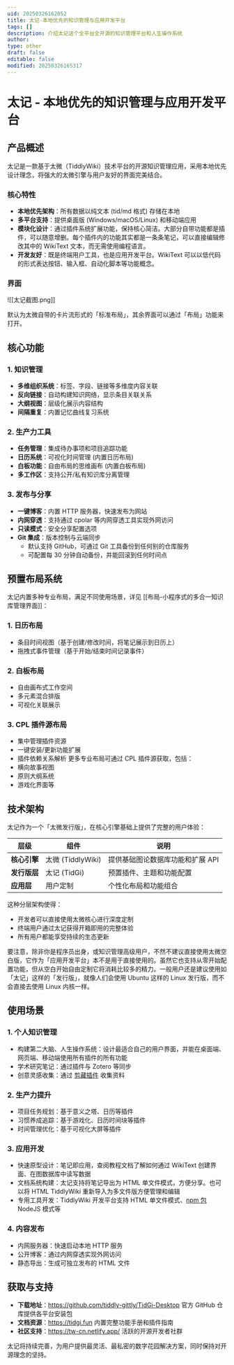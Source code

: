 ```yaml
---
uid: 20250326162052
title: 太记-本地优先的知识管理与应用开发平台
tags: []
description: 介绍太记这个全平台全开源的知识管理平台和人生操作系统
author: 
type: other
draft: false
editable: false
modified: 20250326165317
---
```


# 太记 - 本地优先的知识管理与应用开发平台

## 产品概述

太记是一款基于太微（TiddlyWiki）技术平台的开源知识管理应用，采用本地优先设计理念，将强大的太微引擎与用户友好的界面完美结合。

### 核心特性

- **本地优先架构**：所有数据以纯文本 (tid/md 格式) 存储在本地
- **多平台支持**：提供桌面版 (Windows/macOS/Linux) 和移动端应用
- **模块化设计**：通过插件系统扩展功能，保持核心简洁。大部分自带功能都是插件，可以随意增删。每个插件内的功能其实都是一条条笔记，可以直接编辑修改其中的 WikiText 文本，而无需使用编程语言。
- **开发友好**：既是终端用户工具，也是应用开发平台。WikiText 可以以低代码的形式表达按钮、输入框、自动化脚本等功能概念。

### 界面

![[太记截图.png]]

默认为太微自带的卡片流形式的「标准布局」，其余界面可以通过「布局」功能来打开。

## 核心功能

### 1. 知识管理

- **多维组织系统**：标签、字段、链接等多维度内容关联
- **反向链接**：自动构建知识网络，显示条目关联关系
- **大纲视图**：层级化展示内容结构
- **间隔重复**：内置记忆曲线复习系统

### 2. 生产力工具

- **任务管理**：集成待办事项和项目追踪功能
- **日历系统**：可视化时间管理 (内置日历布局)
- **白板功能**：自由布局的思维画布 (内置白板布局)
- **多工作区**：支持公开/私有知识库分离管理

### 3. 发布与分享

- **一键博客**：内置 HTTP 服务器，快速发布为网站
- **内网穿透**：支持通过 cpolar 等内网穿透工具实现外网访问
- **只读模式**：安全分享配置选项
- **Git 集成**：版本控制与云端同步
	- 默认支持 GitHub，可通过 Git 工具备份到任何别的仓库服务
	- 可配置每 30 分钟自动备份，并能回滚到任何时间点

## 预置布局系统

太记内置多种专业布局，满足不同使用场景，详见 [[布局-小程序式的多合一知识库管理界面]]：

### 1. 日历布局

- 条目时间视图（基于创建/修改时间，将笔记展示到日历上）
- 拖拽式事件管理（基于开始/结束时间记录事件）

### 2. 白板布局

- 自由画布式工作空间
- 多元素混合排版
- 可视化关联展示

### 3. CPL 插件源布局

- 集中管理插件资源
- 一键安装/更新功能扩展
- 插件依赖关系解析
更多专业布局可通过 CPL 插件源获取，包括：
- 横向故事视图
- 原则大纲系统
- 游戏化界面等

## 技术架构

太记作为一个「太微发行版」，在核心引擎基础上提供了完整的用户体验：

| 层级       | 组件              | 说明                 |
| -------- | --------------- | ------------------ |
| **核心引擎** | 太微 (TiddlyWiki) | 提供基础图论数据库功能和扩展 API |
| **发行版层** | 太记 (TidGi)      | 预置插件、主题和功能配置       |
| **应用层**  | 用户定制            | 个性化布局和功能组合         |

这种分层架构使得：

- 开发者可以直接使用太微核心进行深度定制
- 终端用户通过太记获得开箱即用的完整体验
- 所有用户都能享受持续的生态更新

要注意，除非你是程序员出身，或知识管理高级用户，不然不建议直接使用太微空白版，它作为「应用开发平台」本不是用于直接使用的。虽然它也支持从零开始配置功能，但从空白开始自由定制它将消耗比较多的精力。一般用户还是建议使用如「太记」这样的「发行版」，就像人们会使用 Ubuntu 这样的 Linux 发行版，而不会直接去使用 Linux 内核一样。

## 使用场景

### 1. 个人知识管理

- 构建第二大脑、人生操作系统：设计最适合自己的用户界面，并能在桌面端、网页端、移动端使用所有插件的所有功能
- 学术研究笔记：通过插件与 Zotero 等同步
- 创意灵感收集：通过 [剪藏插件](https://github.com/tiddly-gittly/Browser-Extension-Tiddlywiki-Collector) 收集资料

### 2. 生产力提升

- 项目任务规划：基于意义之塔、日历等插件
- 习惯养成追踪：基于游戏化、日历时间块等插件
- 时间管理优化：基于可视化大屏等插件

### 3. 应用开发

- 快速原型设计：笔记即应用，查阅教程文档了解如何通过 WikiText 创建界面、在图数据库中读写数据
- 文档系统构建：太记支持将笔记导出为 HTML 单文件模式，方便分享。也可以将 HTML TiddlyWiki 重新导入为多文件版方便管理和编辑
- 专用工具开发：TiddlyWiki 开发平台支持 HTML 单文件模式、[npm 包](https://www.npmjs.com/package/tiddlywiki) NodeJS 模式等

### 4. 内容发布

- 内网服务器：快速启动本地 HTTP 服务
- 公开博客：通过内网穿透实现外网访问
- 静态导出：生成可独立发布的 HTML 文件

## 获取与支持

- **下载地址**：<https://github.com/tiddly-gittly/TidGi-Desktop> 官方 GitHub 仓库提供各平台安装包
- **文档资源**：<https://tidgi.fun> 内置完整功能手册和插件指南
- **社区支持**：<https://tw-cn.netlify.app/> 活跃的开源开发者社群

太记将持续完善，为用户提供最灵活、最私密的数字花园解决方案，同时保持对开源理念的坚持。
